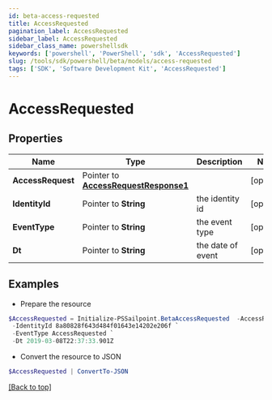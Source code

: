 ```yaml
---
id: beta-access-requested
title: AccessRequested
pagination_label: AccessRequested
sidebar_label: AccessRequested
sidebar_class_name: powershellsdk
keywords: ['powershell', 'PowerShell', 'sdk', 'AccessRequested'] 
slug: /tools/sdk/powershell/beta/models/access-requested
tags: ['SDK', 'Software Development Kit', 'AccessRequested']
---
```



# AccessRequested

## Properties

Name | Type | Description | Notes
------------ | ------------- | ------------- | -------------
**AccessRequest** |  Pointer to [**AccessRequestResponse1**](access-request-response1) |  | [optional] 
**IdentityId** |  Pointer to **String** | the identity id | [optional] 
**EventType** |  Pointer to **String** | the event type | [optional] 
**Dt** |  Pointer to **String** | the date of event | [optional] 

## Examples

- Prepare the resource
```powershell
$AccessRequested = Initialize-PSSailpoint.BetaAccessRequested  -AccessRequest null `
 -IdentityId 8a80828f643d484f01643e14202e206f `
 -EventType AccessRequested `
 -Dt 2019-03-08T22:37:33.901Z
```

- Convert the resource to JSON
```powershell
$AccessRequested | ConvertTo-JSON
```


[[Back to top]](#) 

